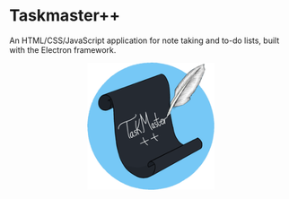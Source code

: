 # Taskmaster++

 An HTML/CSS/JavaScript application for note taking and to-do lists, built with the Electron framework.

<div align=center>
    <img src="src/icon.png" alt="app-icon" style="max-width: 45%; margin: auto;"/>
</div>
